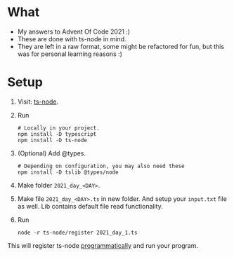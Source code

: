 # What

* My answers to Advent Of Code 2021 :) 
* These are done with ts-node in mind.
* They are left in a raw format, some might be refactored for fun, but this was for personal learning reasons :)

# Setup
1. Visit: [ts-node](https://github.com/TypeStrong/ts-node).   
2. Run    

    ```
    # Locally in your project.
    npm install -D typescript
    npm install -D ts-node
    ```

3. (Optional) Add @types.

    ```
    # Depending on configuration, you may also need these
    npm install -D tslib @types/node
    ```

4. Make folder `2021_day_<DAY>`.
5. Make file `2021_day_<DAY>.ts` in new folder. And setup your `input.txt` file as well. Lib contains default file read functionality.
5. Run

    ```
    node -r ts-node/register 2021_day_1.ts
    ```

This will register ts-node [programmatically](https://github.com/TypeStrong/ts-node#programmatic) and run your program.
